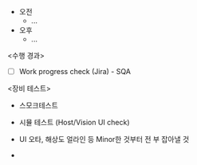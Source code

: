 - 오전
	- ...
- 오후
	- ...

<수행 경과>
- [ ] Work progress check (Jira) - SQA

<장비 테스트>
- 스모크테스트
- 시뮬 테스트 (Host/Vision UI check)

- UI 오타, 해상도 얼라인 등 Minor한 것부터 전 부 잡아낼 것
- 